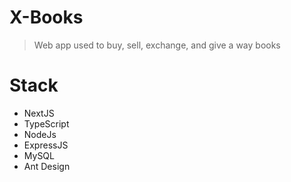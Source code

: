 # X-Books

> Web app used to buy, sell, exchange, and give a way books

# Stack

- NextJS
- TypeScript
- NodeJs
- ExpressJS
- MySQL
- Ant Design